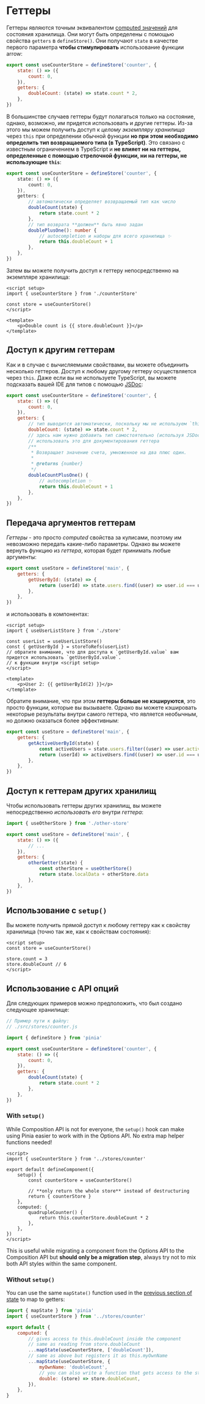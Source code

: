 # Геттеры

<VueSchoolLink
  href="https://vueschool.io/lessons/getters-in-pinia"
  title="Узнайте все о геттерах в Pinia"
/>

Геттеры являются точным эквивалентом [computed значений](https://vuejs.org/guide/essentials/computed.html) для состояния хранилища. Они могут быть определены с помощью свойства `getters` в `defineStore()`. Они получают `state` в качестве первого параметра **чтобы стимулировать** использование функции arrow:

```js
export const useCounterStore = defineStore('counter', {
    state: () => ({
        count: 0,
    }),
    getters: {
        doubleCount: (state) => state.count * 2,
    },
})
```

В большинстве случаев геттеры будут полагаться только на состояние, однако, возможно, им придется использовать и другие геттеры. Из-за этого мы можем получить доступ к _целому экземпляру хранилища_ через `this` при определении обычной функции **но при этом необходимо определить тип возвращаемого типа (в TypeScript)**. Это связано с известным ограничением в TypeScript и **не влияет ни на геттеры, определенные с помощью стрелочной функции, ни на геттеры, не использующие `this`**:

```ts
export const useCounterStore = defineStore('counter', {
    state: () => ({
        count: 0,
    }),
    getters: {
        // автоматически определяет возвращаемый тип как число
        doubleCount(state) {
            return state.count * 2
        },
        // тип возврата **должен** быть явно задан
        doublePlusOne(): number {
            // autocompletion и наборы для всего хранилища ✨
            return this.doubleCount + 1
        },
    },
})
```

Затем вы можете получить доступ к геттеру непосредственно на экземпляре хранилища:

```vue
<script setup>
import { useCounterStore } from './counterStore'

const store = useCounterStore()
</script>

<template>
    <p>Double count is {{ store.doubleCount }}</p>
</template>
```

## Доступ к другим геттерам

Как и в случае с вычисляемыми свойствами, вы можете объединить несколько геттеров. Доступ к любому другому геттеру осуществляется через `this`. Даже если вы не используете TypeScript, вы можете подсказать вашей IDE для типов с помощью [JSDoc](https://jsdoc.app/tags-returns.html):

```js
export const useCounterStore = defineStore('counter', {
    state: () => ({
        count: 0,
    }),
    getters: {
        // тип выводится автоматически, поскольку мы не используем `this`.
        doubleCount: (state) => state.count * 2,
        // здесь нам нужно добавить тип самостоятельно (используя JSDoc в JS). Мы также можем
        // использовать это для документирования геттера
        /**
         * Возвращает значение счета, умноженное на два плюс один.
         *
         * @returns {number}
         */
        doubleCountPlusOne() {
            // autocompletion ✨
            return this.doubleCount + 1
        },
    },
})
```

## Передача аргументов геттерам

_Геттеры_ - это просто _computed_ свойства за кулисами, поэтому им невозможно передать какие-либо параметры. Однако вы можете вернуть функцию из _геттера_, которая будет принимать любые аргументы:

```js
export const useStore = defineStore('main', {
    getters: {
        getUserById: (state) => {
            return (userId) => state.users.find((user) => user.id === userId)
        },
    },
})
```

и использовать в компонентах:

```vue
<script setup>
import { useUserListStore } from './store'

const userList = useUserListStore()
const { getUserById } = storeToRefs(userList)
// обратите внимание, что для доступа к `getUserById.value` вам придется использовать `getUserById.value`.
// к функции внутри <script setup>
</script>

<template>
    <p>User 2: {{ getUserById(2) }}</p>
</template>
```

Обратите внимание, что при этом **геттеры больше не кэшируются**, это просто функции, которые вы вызываете. Однако вы можете кэшировать некоторые результаты внутри самого геттера, что является необычным, но должно оказаться более эффективным:

```js
export const useStore = defineStore('main', {
    getters: {
        getActiveUserById(state) {
            const activeUsers = state.users.filter((user) => user.active)
            return (userId) => activeUsers.find((user) => user.id === userId)
        },
    },
})
```

## Доступ к геттерам других хранилищ

Чтобы использовать геттеры других хранилищ, вы можете непосредственно _использовать его_ внутри _геттера_:

```js
import { useOtherStore } from './other-store'

export const useStore = defineStore('main', {
    state: () => ({
        // ...
    }),
    getters: {
        otherGetter(state) {
            const otherStore = useOtherStore()
            return state.localData + otherStore.data
        },
    },
})
```

## Использование с `setup()`

Вы можете получить прямой доступ к любому геттеру как к свойству хранилища (точно так же, как к свойствам состояния):

```vue
<script setup>
const store = useCounterStore()

store.count = 3
store.doubleCount // 6
</script>
```

## Использование с API опций

<VueSchoolLink
  href="https://vueschool.io/lessons/access-pinia-getters-in-the-options-api"
  title="Доступ к геттерам пинии через API опций"
/>

Для следующих примеров можно предположить, что был создано следующее хранилище:

```js
// Пример пути к файлу:
// ./src/stores/counter.js

import { defineStore } from 'pinia'

export const useCounterStore = defineStore('counter', {
    state: () => ({
        count: 0,
    }),
    getters: {
        doubleCount(state) {
            return state.count * 2
        },
    },
})
```

### With `setup()`

While Composition API is not for everyone, the `setup()` hook can make using Pinia easier to work with in the Options API. No extra map helper functions needed!

```vue
<script>
import { useCounterStore } from '../stores/counter'

export default defineComponent({
    setup() {
        const counterStore = useCounterStore()

        // **only return the whole store** instead of destructuring
        return { counterStore }
    },
    computed: {
        quadrupleCounter() {
            return this.counterStore.doubleCount * 2
        },
    },
})
</script>
```

This is useful while migrating a component from the Options API to the Composition API but **should only be a migration step**, always try not to mix both API styles within the same component.

### Without `setup()`

You can use the same `mapState()` function used in the [previous section of state](./state.md#options-api) to map to getters:

```js
import { mapState } from 'pinia'
import { useCounterStore } from '../stores/counter'

export default {
    computed: {
        // gives access to this.doubleCount inside the component
        // same as reading from store.doubleCount
        ...mapState(useCounterStore, ['doubleCount']),
        // same as above but registers it as this.myOwnName
        ...mapState(useCounterStore, {
            myOwnName: 'doubleCount',
            // you can also write a function that gets access to the store
            double: (store) => store.doubleCount,
        }),
    },
}
```
